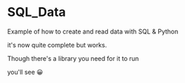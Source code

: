 # SQL_Data

Example of how to create and read data with SQL &amp; Python

it's now quite complete but works.

Though there's a library you need for it to run

you'll see 😀

